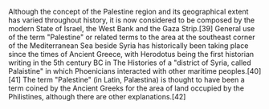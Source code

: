 Although the concept of the Palestine region and its geographical extent has varied throughout history, it is now considered to be composed by the modern State of Israel, the West Bank and the Gaza Strip.[39] General use of the term "Palestine" or related terms to the area at the southeast corner of the Mediterranean Sea beside Syria has historically been taking place since the times of Ancient Greece, with Herodotus being the first historian writing in the 5th century BC in The Histories of a "district of Syria, called Palaistine" in which Phoenicians interacted with other maritime peoples.[40][41] The term "Palestine" (in Latin, Palæstina) is thought to have been a term coined by the Ancient Greeks for the area of land occupied by the Philistines, although there are other explanations.[42]